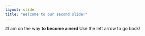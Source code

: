 ```yaml
---
layout: slide
title: "Welcome to our second slide!"
---
```

#I am on the way **to become a nerd**
Use the left arrow to go back!
